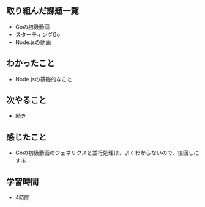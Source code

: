 ## 取り組んだ課題一覧
- Goの初級動画
- スターティングGo
- Node.jsの動画

## わかったこと
- Node.jsの基礎的なこと

## 次やること
- 続き

## 感じたこと
- Goの初級動画のジェネリクスと並行処理は、よくわからないので、後回しにする

## 学習時間
- 4時間
